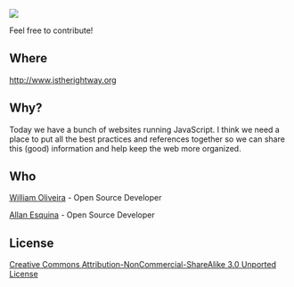 ![](http://i.imgur.com/jaEbd80.png)

Feel free to contribute!

## Where

<http://www.jstherightway.org>

## Why?

Today we have a bunch of websites running JavaScript. I think we need a place to put all the best practices and references together so we can share this (good) information and help keep the web more organized.

## Who

[William Oliveira](http://github.com/gnuwilliam) - Open Source Developer

[Allan Esquina](http://github.com/allanesquina) - Open Source Developer

## License

[Creative Commons Attribution-NonCommercial-ShareAlike 3.0 Unported License](http://creativecommons.org/licenses/by-nc-sa/3.0/)
